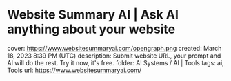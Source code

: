 # Website Summary AI | Ask AI anything about your website

cover: https://www.websitesummaryai.com/opengraph.png
created: March 18, 2023 8:39 PM (UTC)
description: Submit website URL, your prompt and AI will do the rest. Try it now, it's free.
folder: AI Systems / AI | Tools
tags: ai, Tools
url: https://www.websitesummaryai.com/